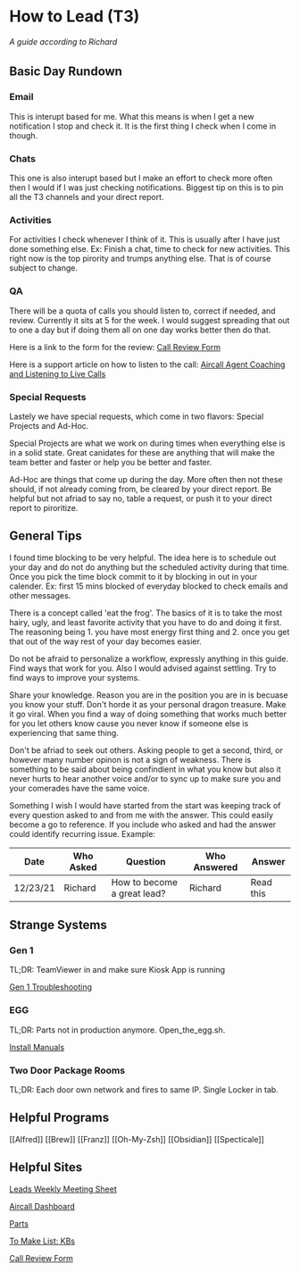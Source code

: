 # How to Lead (T3)
###### A guide according to Richard
## Basic Day Rundown
### Email
This is interupt based for me. What this means is when I get a new notification I stop and check it. It is the first thing I check when I come in though.

### Chats
This one is also interupt based but I make an effort to check more often then I would if I was just checking notifications. Biggest tip on this is to pin all the T3 channels and your direct report. 

### Activities
For activities I check whenever I think of it. This is usually after I have just done something else. Ex: Finish a chat, time to check for new activities. This right now is the top pirority and trumps anything else. That is of course subject to change. 

### QA
There will be a quota of calls you should listen to, correct if needed, and review. Currently it sits at 5 for the week. I would suggest spreading that out to one a day but if doing them all on one day works better then do that. 

Here is a link to the form for the review:
[Call Review Form](https://docs.google.com/forms/d/e/1FAIpQLSduL8aBnRGICm0yfh-fYdxfgLRQE1ZmddQl-X0e8e8AIqP4nw/viewform)

Here is a support article on how to listen to the call:
[Aircall Agent Coaching and Listening to Live Calls](https://help.aircall.io/en/articles/3819502-agent-coaching-listening-to-live-calls)

### Special Requests
Lastely we have special requests, which come in two flavors: Special Projects and Ad-Hoc. 

Special Projects are what we work on during times when everything else is in a solid state. Great canidates for these are anything that will make the team better and faster or help you be better and faster. 

Ad-Hoc are things that come up during the day. More often then not these should, if not already coming from, be cleared by your direct report. Be helpful but not afriad to say no, table a request, or push it to your direct report to piroritize. 

## General Tips
I found time blocking to be very helpful. The idea here is to schedule out your day and do not do anything but the scheduled activity during that time. Once you pick the time block commit to it by blocking in out in your calender. Ex: first 15 mins blocked of everyday blocked to check emails and other messages. 

There is a concept called 'eat the frog'. The basics of it is to take the most hairy, ugly, and least favorite activity that you have to do and doing it first. The reasoning being 1. you have most energy first thing and 2. once you get that out of the way rest of your day becomes easier. 

Do not be afraid to personalize a workflow, expressly anything in this guide. Find ways that work for you. Also I would advised against settling. Try to find ways to improve your systems. 

Share your knowledge. Reason you are in the position you are in is becuase you know your stuff. Don't horde it as your personal dragon treasure. Make it go viral. When you find a way of doing something that works much better for you let others know cause you never know if someone else is experiencing that same thing. 

Don't be afriad to seek out others. Asking people to get a second, third, or however many number opinon is not a sign of weakness. There is something to be said about being confindient in what you know but also it never hurts to hear another voice and/or to sync up to make sure you and your comerades have the same voice. 

Something I wish I would have started from the start was keeping track of every question asked to and from me with the answer. This could easily become a go to reference. If you include who asked and had the answer could identify recurring issue. Example: 

Date | Who Asked | Question | Who Answered | Answer
---- | --------- | -------- | ------------ | ------
12/23/21 | Richard | How to become a great lead? | Richard | Read this


## Strange Systems
### Gen 1
TL;DR: TeamViewer in and make sure Kiosk App is running

[Gen 1 Troubleshooting](https://docs.google.com/document/d/10c5ok9cmvtrvpkTS4xjgaBCfcLo7DxLpfDNVh7r4IAk/edit#heading=h.hy40l0ge7inl)

### EGG
TL;DR: Parts not in production anymore. Open_the_egg.sh.

[Install Manuals](https://drive.google.com/drive/folders/1Az1gKqa94RIdtBCCk7bbSbtawyt5c_mP)

### Two Door Package Rooms
TL;DR: Each door own network and fires to same IP. Single Locker in tab.



## Helpful Programs
[[Alfred]]
[[Brew]]
[[Franz]]
[[Oh-My-Zsh]]
[[Obsidian]]
[[Specticale]]

## Helpful Sites
[Leads Weekly Meeting Sheet](https://docs.google.com/spreadsheets/d/1nrv8g064BVPW-zS56yftN-dgeEb8ewYMtFFuCB9tuEQ/edit?pli=1#gid=235273831)

[Aircall Dashboard](https://dashboard-v4.aircall.io/activity_feed)

[Parts](https://docs.google.com/spreadsheets/d/1rkD4YAGieGXetrSnKvB1U06MsoCXnRL8-kxKLOadg8w/edit#gid=1774775216)

[To Make List: KBs](https://docs.google.com/spreadsheets/d/1cvGFYDjQyanKpSLoiB4q5z9gvEbC6-Y-NoqFDg6NreA/edit#gid=2063887464)

[Call Review Form](https://docs.google.com/forms/d/e/1FAIpQLSduL8aBnRGICm0yfh-fYdxfgLRQE1ZmddQl-X0e8e8AIqP4nw/viewform)
